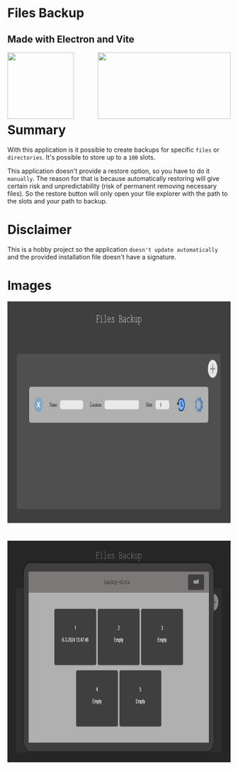 # Files Backup
## Made with Electron and Vite

<img align="left" src="https://upload.wikimedia.org/wikipedia/commons/thumb/9/91/Electron_Software_Framework_Logo.svg/2048px-Electron_Software_Framework_Logo.svg.png" width= 150 height= 150>
<img align="right" src="https://upload.wikimedia.org/wikipedia/commons/f/f1/Vitejs-logo.svg" width= 300 height=150>
<br><br><br><br><br><br><br>
  
# Summary

With this application is it possible to create backups for specific  ```files``` or  ```directories```.
It's possible to store up to a ```100``` slots.

This application doesn't provide a restore option, so you have to do it ```manually```.
The reason for that is because automatically restoring will give certain risk and unpredictability (risk of permanent removing necessary files).
So the restore button will only open your file explorer with the path to the slots and your path to backup.

# Disclaimer

This is a hobby project so the application ```doesn't update automatically``` and the provided installation file doesn't have a signature.

# Images
<div style="display: flex; gap: 40px; flex-direction: column; align-items: center;">
    <img src="./markdown/images/profiles.png" width=1000 height=500 alt=profiles>
    <img src="./markdown/images/slots.png" width=1000 height=500 alt=slots>
</div>
